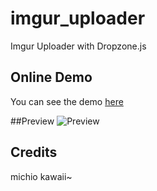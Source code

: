 # imgur_uploader
Imgur Uploader with Dropzone.js

## Online Demo
You can see the demo [here](https://imguruploader.michio.ga)

##Preview
![Preview](https://github.com/michioxd/imgur_uploader/raw/main/MbR2Y8JVeS.gif "Preview")

## Credits
michio kawaii~
